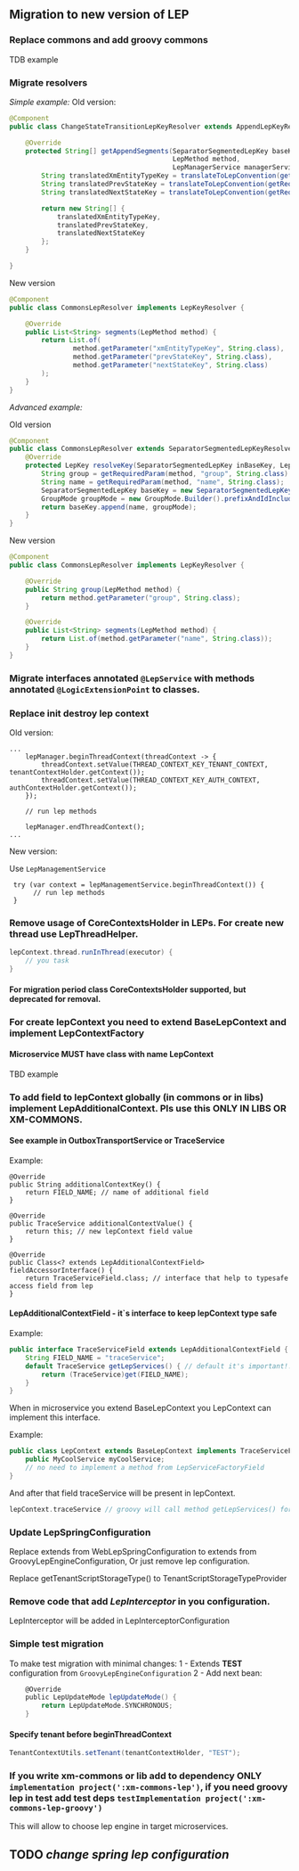 ## Migration to new version of LEP
### Replace commons and add groovy commons
TDB example
### Migrate resolvers

_Simple example:_
Old version:
```java
@Component
public class ChangeStateTransitionLepKeyResolver extends AppendLepKeyResolver {

    @Override
    protected String[] getAppendSegments(SeparatorSegmentedLepKey baseKey,
                                         LepMethod method,
                                         LepManagerService managerService) {
        String translatedXmEntityTypeKey = translateToLepConvention(getRequiredStrParam(method, "xmEntityTypeKey"));
        String translatedPrevStateKey = translateToLepConvention(getRequiredStrParam(method, "prevStateKey"));
        String translatedNextStateKey = translateToLepConvention(getRequiredStrParam(method, "nextStateKey"));

        return new String[] {
            translatedXmEntityTypeKey,
            translatedPrevStateKey,
            translatedNextStateKey
        };
    }

}
```
New version
```java
@Component
public class CommonsLepResolver implements LepKeyResolver {

    @Override
    public List<String> segments(LepMethod method) {
        return List.of(
                method.getParameter("xmEntityTypeKey", String.class),
                method.getParameter("prevStateKey", String.class),
                method.getParameter("nextStateKey", String.class)
        );
    }
}
```

_Advanced example:_

Old version
```java
@Component
public class CommonsLepResolver extends SeparatorSegmentedLepKeyResolver {
    @Override
    protected LepKey resolveKey(SeparatorSegmentedLepKey inBaseKey, LepMethod method, LepManagerService managerService) {
        String group = getRequiredParam(method, "group", String.class) + ".Commons";
        String name = getRequiredParam(method, "name", String.class);
        SeparatorSegmentedLepKey baseKey = new SeparatorSegmentedLepKey(group, XmLepConstants.EXTENSION_KEY_SEPARATOR, XmLepConstants.EXTENSION_KEY_GROUP_MODE);
        GroupMode groupMode = new GroupMode.Builder().prefixAndIdIncludeGroup(baseKey.getGroupSegmentsSize()).build();
        return baseKey.append(name, groupMode);
    }
}
```
New version
```java
@Component
public class CommonsLepResolver implements LepKeyResolver {

    @Override
    public String group(LepMethod method) {
        return method.getParameter("group", String.class);
    }

    @Override
    public List<String> segments(LepMethod method) {
        return List.of(method.getParameter("name", String.class));
    }
}
```

### Migrate interfaces annotated `@LepService` with methods annotated `@LogicExtensionPoint` to classes.

### Replace init destroy lep context
Old version:
```
...
    lepManager.beginThreadContext(threadContext -> {
        threadContext.setValue(THREAD_CONTEXT_KEY_TENANT_CONTEXT, tenantContextHolder.getContext());
        threadContext.setValue(THREAD_CONTEXT_KEY_AUTH_CONTEXT, authContextHolder.getContext());
    });

    // run lep methods

    lepManager.endThreadContext();
...
```

New version:

Use `LepManagementService`
```
 try (var context = lepManagementService.beginThreadContext()) {
      // run lep methods
 }
```

### Remove usage of CoreContextsHolder in LEPs. For create new thread use LepThreadHelper.
```groovy
lepContext.thread.runInThread(executor) {
    // you task
}
```
#### For migration period class CoreContextsHolder supported, but deprecated for removal.


### For create lepContext you need to extend BaseLepContext and implement LepContextFactory
#### Microservice MUST have class with name LepContext

TBD example

### To add field to lepContext globally (in commons or in libs) implement LepAdditionalContext. Pls use this ONLY IN LIBS OR XM-COMMONS.
#### See example in OutboxTransportService or TraceService
Example:
```
@Override
public String additionalContextKey() {
    return FIELD_NAME; // name of additional field
}

@Override
public TraceService additionalContextValue() {
    return this; // new lepContext field value
}

@Override
public Class<? extends LepAdditionalContextField> fieldAccessorInterface() {
    return TraceServiceField.class; // interface that help to typesafe access field from lep
}
```
#### LepAdditionalContextField - it`s interface to keep lepContext type safe
Example:
```java
public interface TraceServiceField extends LepAdditionalContextField {
    String FIELD_NAME = "traceService";
    default TraceService getLepServices() { // default it's important!!!
        return (TraceService)get(FIELD_NAME);
    }
}
```
When in microservice you extend BaseLepContext you LepContext can implement this interface.

Example:
```java
public class LepContext extends BaseLepContext implements TraceServiceField {
    public MyCoolService myCoolService;
    // no need to implement a method from LepServiceFactoryField
}
```

And after that field traceService will be present in lepContext.
```groovy
lepContext.traceService // groovy will call method getLepServices() for you
```

### Update LepSpringConfiguration
Replace extends from WebLepSpringConfiguration to extends from GroovyLepEngineConfiguration,
Or just remove lep configuration.

Replace getTenantScriptStorageType() to TenantScriptStorageTypeProvider

### Remove code that add _LepInterceptor_ in you configuration.
LepInterceptor will be added in LepInterceptorConfiguration

### Simple test migration

To make test migration with minimal changes:
1 - Extends **TEST** configuration from `GroovyLepEngineConfiguration`
2 - Add next bean:

```groovy
    @Override
    public LepUpdateMode lepUpdateMode() {
        return LepUpdateMode.SYNCHRONOUS;
    }
```




#### Specify tenant before beginThreadContext
```groovy
TenantContextUtils.setTenant(tenantContextHolder, "TEST");
```

### If you write xm-commons or lib add to dependency ONLY `implementation project(':xm-commons-lep')`,  if you need groovy lep in test add test deps `testImplementation project(':xm-commons-lep-groovy')`
This will allow to choose lep engine in target microservices.

## TODO _change spring lep configuration_

